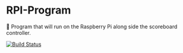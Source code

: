 # RPI-Program
🍇 Program that will run on the Raspberry Pi along side the scoreboard controller.

[![Build Status](https://travis-ci.org/goffstown-sports-app/RPI-Program.svg?branch=master)](https://travis-ci.org/goffstown-sports-app/RPI-Program)
